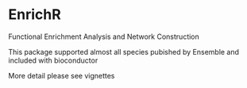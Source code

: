 # EnrichR
Functional Enrichment Analysis and Network Construction    

This package supported almost all species pubished by Ensemble and included with bioconductor

More detail please see vignettes
